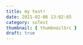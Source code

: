 ```yaml
---
title: my test!
date: 2021-02-06 13:02:65
category: soTest
thumbnail: { thumbnailSrc }
draft: true
---
```


